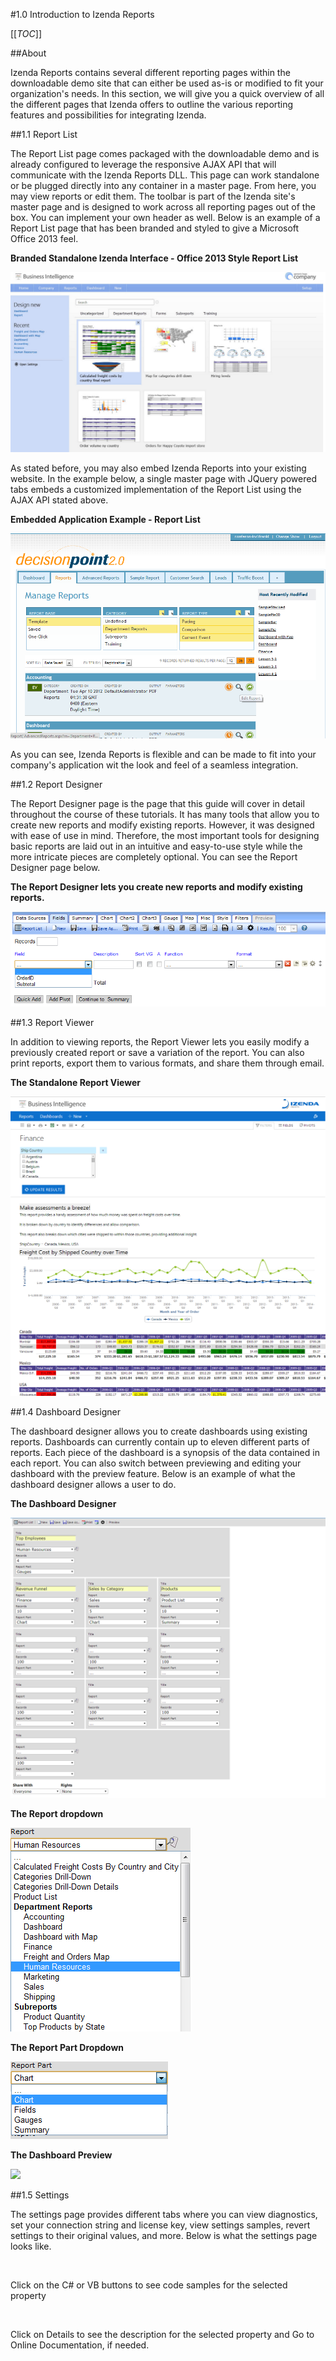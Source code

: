 #1.0 Introduction to Izenda Reports

[[_TOC_]]

##About

Izenda Reports contains several different reporting pages within the downloadable demo site that can either be used as-is or modified to fit your organization's needs. In this section, we will give you a quick overview of all the different pages that Izenda offers to outline the various reporting features and possibilities for integrating Izenda.

##1.1 Report List

The Report List page comes packaged with the downloadable demo and is already configured to leverage the responsive AJAX API that will communicate with the Izenda Reports DLL. This page can work standalone or be plugged directly into any container in a master page. From here, you may view reports or edit them. The toolbar is part of the Izenda site's master page and is designed to work across all reporting pages out of the box. You can implement your own header as well. Below is an example of a Report List page that has been branded and styled to give a Microsoft Office 2013 feel.

**Branded Standalone Izenda Interface - Office 2013 Style Report List**

![](/Guides/ReportDesign/1.0-Introduction/standalone_report_list.png)

As stated before, you may also embed Izenda Reports into your existing website. In the example below, a single master page with JQuery powered tabs embeds a customized implementation of the Report List using the AJAX API stated above. 

**Embedded Application Example - Report List**

![](/Guides/ReportDesign/1.0-Introduction/integrated_report_list.png)

As you can see, Izenda Reports is flexible and can be made to fit into your company's application wit the look and feel of a seamless integration.

##1.2 Report Designer

The Report Designer page is the page that this guide will cover in detail throughout the course of these tutorials. It has many tools that allow you to create new reports and modify existing reports. However, it was designed with ease of use in mind. Therefore, the most important tools for designing basic reports are laid out in an intuitive and easy-to-use style while the more intricate pieces are completely optional. You can see the Report Designer page below.

**The Report Designer lets you create new reports and modify existing reports.**

![](/Guides/ReportDesign/1.0-Introduction/report_designer.png)

##1.3 Report Viewer

In addition to viewing reports, the Report Viewer lets you easily modify a previously created report or save a variation of the report. You can also print reports, export them to various formats, and share them through email.

**The Standalone Report Viewer**

![](/Guides/ReportDesign/1.0-Introduction/report_viewer.png)

##1.4 Dashboard Designer

The dashboard designer allows you to create dashboards using existing reports. Dashboards can currently contain up to eleven different parts of reports. Each piece of the dashboard is a synopsis of the data contained in each report. You can also switch between previewing and editing your dashboard with the preview feature. Below is an example of what the dashboard designer allows a user to do.

**The Dashboard Designer**

![](/Guides/ReportDesign/1.0-Introduction/dashboard_designer_full.png)

**The Report dropdown**

![](/Guides/ReportDesign/1.0-Introduction/dashboard_report_dropdown.png)

**The Report Part Dropdown**

![](/Guides/ReportDesign/1.0-Introduction/dashboard_report_part_dropdown.png)

**The Dashboard Preview**

![](/Guides/ReportDesign/1.0-Introduction/dashboard_designer_preview.png)

##1.5 Settings

The settings page provides different tabs where you can view diagnostics, set your connection string and license key, view settings samples, revert settings to their original values, and more. Below is what the settings page looks like.

![]()

Click on the C# or VB buttons to see code samples for the selected property

![]()

Click on Details to see the description for the selected property and Go to Online Documentation, if needed.